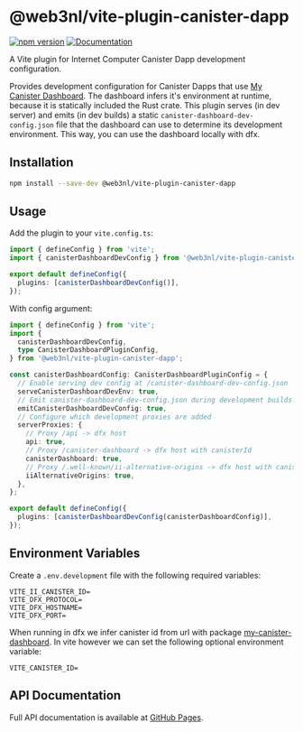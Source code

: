 # @web3nl/vite-plugin-canister-dapp

[![npm version](https://img.shields.io/npm/v/@web3nl/vite-plugin-canister-dapp)](https://www.npmjs.com/package/@web3nl/vite-plugin-canister-dapp)
[![Documentation](https://img.shields.io/badge/docs-GitHub%20Pages-blue)](https://web3nl.github.io/my-canister-dapp/web3nl-vite-plugin-canister-dapp/)

A Vite plugin for Internet Computer Canister Dapp development configuration.

Provides development configuration for Canister Dapps that use [My Canister Dashboard](https://crates.io/crates/my-canister-dashboard). The dashboard infers it's environment at runtime, because it is statically included the Rust crate. This plugin serves (in dev server) and emits (in dev builds) a static `canister-dashboard-dev-config.json` file that the dashboard can use to determine its development environment. This way, you can use the dashboard locally with dfx.

## Installation

```bash
npm install --save-dev @web3nl/vite-plugin-canister-dapp
```

## Usage

Add the plugin to your `vite.config.ts`:

```typescript
import { defineConfig } from 'vite';
import { canisterDashboardDevConfig } from '@web3nl/vite-plugin-canister-dapp';

export default defineConfig({
  plugins: [canisterDashboardDevConfig()],
});
```

With config argument:

```typescript
import { defineConfig } from 'vite';
import {
  canisterDashboardDevConfig,
  type CanisterDashboardPluginConfig,
} from '@web3nl/vite-plugin-canister-dapp';

const canisterDashboardConfig: CanisterDashboardPluginConfig = {
  // Enable serving dev config at /canister-dashboard-dev-config.json
  serveCanisterDashboardDevEnv: true,
  // Emit canister-dashboard-dev-config.json during development builds
  emitCanisterDashboardDevConfig: true,
  // Configure which development proxies are added
  serverProxies: {
    // Proxy /api -> dfx host
    api: true,
    // Proxy /canister-dashboard -> dfx host with canisterId
    canisterDashboard: true,
    // Proxy /.well-known/ii-alternative-origins -> dfx host with canisterId
    iiAlternativeOrigins: true,
  },
};

export default defineConfig({
  plugins: [canisterDashboardDevConfig(canisterDashboardConfig)],
});
```

## Environment Variables

Create a `.env.development` file with the following required variables:

```env
VITE_II_CANISTER_ID=
VITE_DFX_PROTOCOL=
VITE_DFX_HOSTNAME=
VITE_DFX_PORT=
```

When running in dfx we infer canister id from url with package [my-canister-dashboard](https://www.npmjs.com/package/@web3nl/my-canister-dashboard). In vite however we can set the following optional environment variable:

```env
VITE_CANISTER_ID=
```

## API Documentation

Full API documentation is available at [GitHub Pages](https://web3nl.github.io/my-canister-dapp/web3nl-vite-plugin-canister-dapp/).
